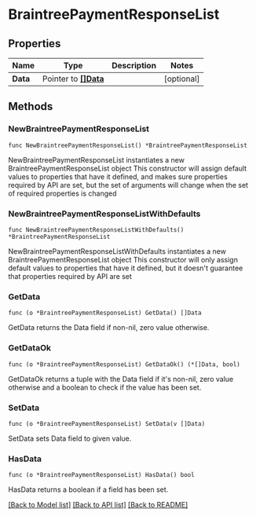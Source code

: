 # BraintreePaymentResponseList

## Properties

Name | Type | Description | Notes
------------ | ------------- | ------------- | -------------
**Data** | Pointer to [**[]Data**](Data.md) |  | [optional] 

## Methods

### NewBraintreePaymentResponseList

`func NewBraintreePaymentResponseList() *BraintreePaymentResponseList`

NewBraintreePaymentResponseList instantiates a new BraintreePaymentResponseList object
This constructor will assign default values to properties that have it defined,
and makes sure properties required by API are set, but the set of arguments
will change when the set of required properties is changed

### NewBraintreePaymentResponseListWithDefaults

`func NewBraintreePaymentResponseListWithDefaults() *BraintreePaymentResponseList`

NewBraintreePaymentResponseListWithDefaults instantiates a new BraintreePaymentResponseList object
This constructor will only assign default values to properties that have it defined,
but it doesn't guarantee that properties required by API are set

### GetData

`func (o *BraintreePaymentResponseList) GetData() []Data`

GetData returns the Data field if non-nil, zero value otherwise.

### GetDataOk

`func (o *BraintreePaymentResponseList) GetDataOk() (*[]Data, bool)`

GetDataOk returns a tuple with the Data field if it's non-nil, zero value otherwise
and a boolean to check if the value has been set.

### SetData

`func (o *BraintreePaymentResponseList) SetData(v []Data)`

SetData sets Data field to given value.

### HasData

`func (o *BraintreePaymentResponseList) HasData() bool`

HasData returns a boolean if a field has been set.


[[Back to Model list]](../README.md#documentation-for-models) [[Back to API list]](../README.md#documentation-for-api-endpoints) [[Back to README]](../README.md)



